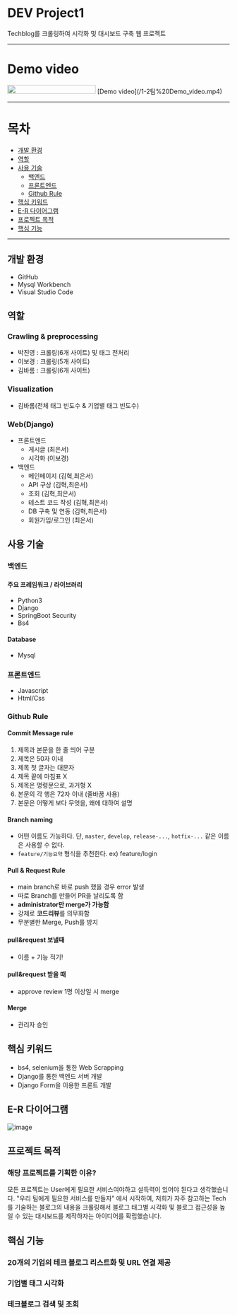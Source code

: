 # DEV Project1
Techblog를 크롤링하여 시각화 및 대시보드 구축 웹 프로젝트

------------

# Demo video
<img src="https://velog.velcdn.com/images/jg31109/post/2eeba08f-7437-46af-8ce5-e7e2ebae25ca/image.png" width="200" height="20"/>
[Demo video](/1-2팀%20Demo_video.mp4)

------------

# 목차
- [개발 환경](#개발-환경)
- [역할](#역할)
- [사용 기술](#사용-기술)
    * [백엔드](#백엔드)
    * [프론트엔드](#프론트엔드)
    * [Github Rule](#github-rule)
- [핵심 키워드](#핵심-키워드)
- [E-R 다이어그램](#e-r-다이어그램)
- [프로젝트 목적](#프로젝트-목적)
- [핵심 기능](#핵심-기능)

------------

## 개발 환경
- GitHub
- Mysql Workbench
- Visual Studio Code

## 역할
### Crawling & preprocessing

- 박진영 : 크롤링(6개 사이트) 및 태그 전처리
- 이보경 : 크롤링(5개 사이트)
- 김바롬 : 크롤링(6개 사이트)

### Visualization

- 김바롬(전체 태그 빈도수 & 기업별 태그 빈도수)

### Web(Django)

- 프론트엔드
    - 게시글 (최은서)
    - 시각화 (이보경)
- 백엔드
    - 메인페이지 (김혁,최은서)
    - API 구상 (김혁,최은서)
    - 조회 (김혁,최은서)
    - 테스트 코드 작성 (김혁,최은서)
    - DB 구축 및 연동 (김혁,최은서)
    - 회원가입/로그인 (최은서)

## 사용 기술
### 백엔드
#### 주요 프레임워크 / 라이브러리
- Python3
- Django
- SpringBoot Security
- Bs4

#### Database
- Mysql

### 프론트엔드
- Javascript
- Html/Css

### Github Rule
#### Commit Message rule

1. 제목과 본문을 한 줄 띄어 구분
2. 제목은 50자 이내
3. 제목 첫 글자는 대문자
4. 제목 끝에 마침표 X
5. 제목은 명령문으로, 과거형 X
6. 본문의 각 행은 72자 이내 (줄바꿈 사용)
7. 본문은 어떻게 보다 무엇을, 왜에 대하여 설명

#### Branch naming

- 어떤 이름도 가능하다. 단, `master`, `develop`, `release-...`, `hotfix-...` 같은 이름은 사용할 수 없다.
- `feature/기능요약` 형식을 추천한다. ex) feature/login

#### Pull & Request Rule

- main branch로 바로 push 했을 경우 error 발생
- 따로 Branch를 만들어 PR을 날리도록 함
- **administrator만 merge가 가능함**
- 강제로 **코드리뷰**를 의무화함
- 무분별한 Merge, Push를 방지

#### pull&request 보낼때

- 이름 + 기능 적기!

#### pull&request 받을 때

- approve review 1명 이상일 시 merge

#### Merge

- 관리자 승인

## 핵심 키워드

- bs4, selenium을 통한 Web Scrapping
- Django를 통한 백엔드 서버 개발
- Django Form을 이용한 프론트 개발

## E-R 다이어그램
![image](https://github.com/hyeok55/tech_dashboard/assets/77157003/7f86280b-7908-494b-b31e-5c5a7c7e3984)


## 프로젝트 목적

### 해당 프로젝트를 기획한 이유? 

모든 프로젝트는 User에게 필요한 서비스여야하고 설득력이 있어야 된다고 생각했습니다.
"우리 팀에게 필요한 서비스를 만들자" 에서 시작하여, 저희가 자주 참고하는 Tech를 기술하는 블로그의 내용을 크롤링해서 
블로그 태그별 시각화 및 블로그 접근성을 높일 수 있는 대시보드를 제작하자는 아이디어를 확립했습니다.

## 핵심 기능


### 20개의 기업의 테크 블로그 리스트화 및 URL 연결 제공
### 기업별 태그 시각화
### 테크블로그 검색 및 조회







